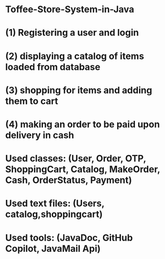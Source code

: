 # Toffee-Store-System-in-Java

# (1) Registering a user and login 
# (2) displaying a catalog of items loaded from database
# (3) shopping for items and adding them to cart
# (4) making an order to be paid upon delivery in cash

# Used classes: (User, Order, OTP, ShoppingCart, Catalog, MakeOrder, Cash, OrderStatus, Payment)
# Used text files: (Users, catalog,shoppingcart)
# Used tools: (JavaDoc, GitHub Copilot, JavaMail Api)